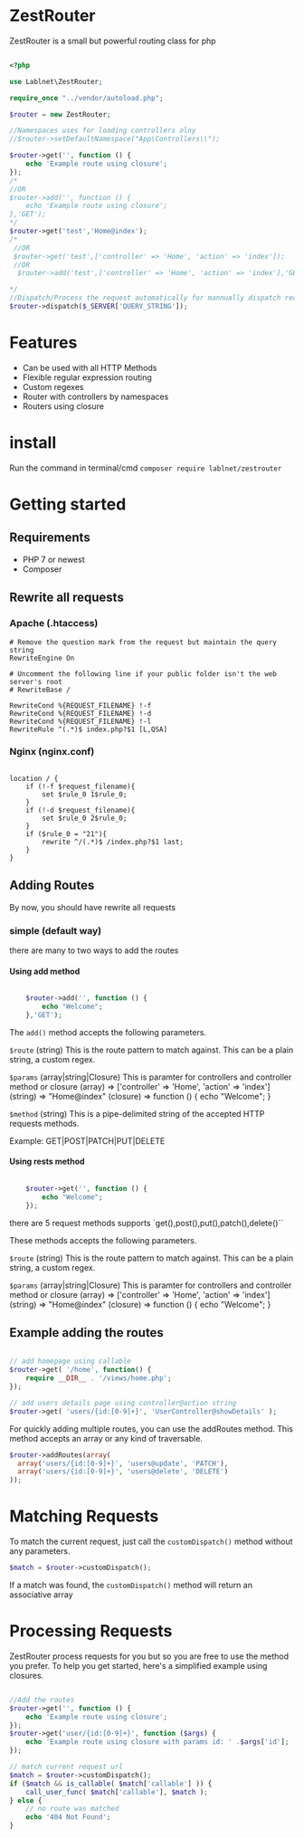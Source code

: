 # ZestRouter

ZestRouter is a small but powerful routing class for php

```php

<?php 

use Lablnet\ZestRouter;

require_once "../vendor/autoload.php";

$router = new ZestRouter;

//Namespaces uses for loading controllers olny
//$router->setDefaultNamespace("App\Controllers\\");

$router->get('', function () {
    echo 'Example route using closure';
});
/*
//OR
$router->add('', function () {
    echo 'Example route using closure';
},'GET');
*/
$router->get('test','Home@index');
/*
 //OR
 $router->get('test',['controller' => 'Home', 'action' => 'index']);
 //OR
  $router->add('test',['controller' => 'Home', 'action' => 'index'],'GET');

*/
//Dispatch/Process the request automatically for mannually dispatch request take a look at Process Request section
$router->dispatch($_SERVER['QUERY_STRING']);

```

# Features

- Can be used with all HTTP Methods
- Flexible regular expression routing
- Custom regexes
- Router with controllers by namespaces
- Routers using closure

# install

Run the command in terminal/cmd
``` composer require lablnet/zestrouter ```

# Getting started

## Requirements

- PHP 7 or newest
- Composer

## Rewrite all requests

### Apache (.htaccess)

```
# Remove the question mark from the request but maintain the query string
RewriteEngine On

# Uncomment the following line if your public folder isn't the web server's root
# RewriteBase /

RewriteCond %{REQUEST_FILENAME} !-f
RewriteCond %{REQUEST_FILENAME} !-d
RewriteCond %{REQUEST_FILENAME} !-l
RewriteRule ^(.*)$ index.php?$1 [L,QSA]

```

### Nginx (nginx.conf)

```

location / { 
    if (!-f $request_filename){
        set $rule_0 1$rule_0;
    }   
    if (!-d $request_filename){
        set $rule_0 2$rule_0;
    }
    if ($rule_0 = "21"){
        rewrite ^/(.*)$ /index.php?$1 last;
    }   
}

```

## Adding Routes

By now, you should have rewrite all requests

### simple (default way)
there are many to two ways to add the routes

#### Using add method
```php

    $router->add('', function () {
        echo "Welcome";
    },'GET'); 

```
The `add()` method accepts the following parameters.

`$route` (string)
This is the route pattern to match against. This can be a plain string, a custom regex.

`$params` (array|string|Closure)
This is paramter for controllers and controller method or closure
(array) => ['controller' => 'Home', 'action' => 'index'] 
(string) => "Home@index" 
(closure) => function () { echo "Welcome"; }

`$method` (string)
This is a pipe-delimited string of the accepted HTTP requests methods.

Example: GET|POST|PATCH|PUT|DELETE

#### Using rests method
```php

    $router->get('', function () {
        echo "Welcome";
    }); 

```
there are 5 request methods supports
`get(),post(),put(),patch(),delete()``

These methods accepts the following parameters.

`$route` (string)
This is the route pattern to match against. This can be a plain string, a custom regex.

`$params` (array|string|Closure)
This is paramter for controllers and controller method or closure
(array) => ['controller' => 'Home', 'action' => 'index'] 
(string) => "Home@index" 
(closure) => function () { echo "Welcome"; }

## Example adding the routes

```php

// add homepage using callable
$router->get( '/home', function() {
    require __DIR__ . '/views/home.php';
});

// add users details page using controller@action string
$router->get( 'users/{id:[0-9]+}', 'UserController@showDetails' );

```
For quickly adding multiple routes, you can use the addRoutes method. This method accepts an array or any kind of traversable.

```php
$router->addRoutes(array(
  array('users/{id:[0-9]+}', 'users@update', 'PATCH'),
  array('users/{id:[0-9]+}', 'users@delete', 'DELETE')
));
```


# Matching Requests

To match the current request, just call the `customDispatch()` method without any parameters.

``` php
$match = $router->customDispatch();
```

If a match was found, the `customDispatch()` method will return an associative array

# Processing Requests

ZestRouter process requests for you but so you are free to use the method you prefer. To help you get started, here's a simplified example using closures.

```php 

//Add the routes
$router->get('', function () {
    echo 'Example route using closure';
});
$router->get('user/{id:[0-9]+}', function ($args) {
    echo 'Example route using closure with params id: ' .$args['id'];
});

// match current request url
$match = $router->customDispatch();
if ($match && is_callable( $match['callable'] )) {
	call_user_func( $match['callable'], $match ); 
} else {
	// no route was matched
	echo '404 Not Found';
}

```
